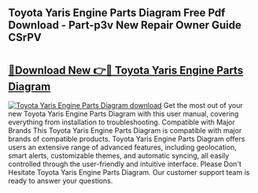 ## Toyota Yaris Engine Parts Diagram Free Pdf Download - Part-p3v New Repair Owner Guide CSrPV

# <h2><a href="http://dfs8b5.blite.top/?on=Toyota+Yaris+Engine+Parts+Diagram">🔗Download New 👉🔴 Toyota Yaris Engine Parts Diagram</a></h2>

[![Toyota Yaris Engine Parts Diagram download](https://i.imgur.com/lujVjoI.png)](http://dfs8b5.blite.top/?on=Toyota+Yaris+Engine+Parts+Diagram)
Get the most out of your new Toyota Yaris Engine Parts Diagram with this user manual, covering everything from installation to troubleshooting. Compatible with Major Brands This Toyota Yaris Engine Parts Diagram is compatible with major brands of compatible products. Toyota Yaris Engine Parts Diagram offers users an extensive range of advanced features, including geolocation, smart alerts, customizable themes, and automatic syncing, all easily controlled through the user-friendly and intuitive interface. Please Don't Hesitate Toyota Yaris Engine Parts Diagram. Our customer support team is ready to answer your questions.
